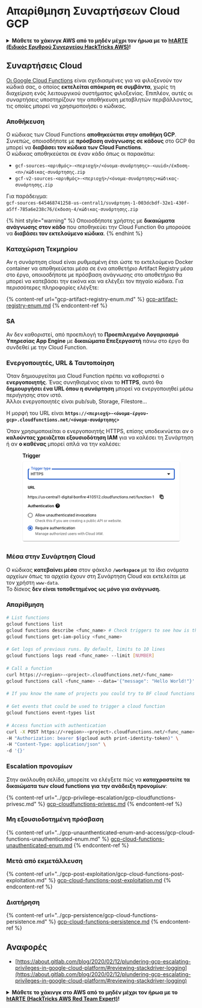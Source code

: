 # Απαρίθμηση Συναρτήσεων Cloud GCP

<details>

<summary><strong>Μάθετε το χάκινγκ AWS από το μηδέν μέχρι τον ήρωα με το</strong> <a href="https://training.hacktricks.xyz/courses/arte"><strong>htARTE (Ειδικός Ερυθρού Συνεργείου HackTricks AWS)</strong></a><strong>!</strong></summary>

Άλλοι τρόποι υποστήριξης των HackTricks:

* Αν θέλετε να δείτε την **εταιρεία σας να διαφημίζεται στα HackTricks** ή να **κατεβάσετε τα HackTricks σε μορφή PDF** ελέγξτε τα [**ΣΧΕΔΙΑ ΣΥΝΔΡΟΜΗΣ**](https://github.com/sponsors/carlospolop)!
* Αποκτήστε το [**επίσημο PEASS & HackTricks swag**](https://peass.creator-spring.com)
* Ανακαλύψτε [**την Οικογένεια PEASS**](https://opensea.io/collection/the-peass-family), τη συλλογή μας από αποκλειστικά [**NFTs**](https://opensea.io/collection/the-peass-family)
* **Εγγραφείτε στη** 💬 [**ομάδα Discord**](https://discord.gg/hRep4RUj7f) ή στη [**ομάδα τηλεγραφήματος**](https://t.me/peass) ή **ακολουθήστε** μας στο **Twitter** 🐦 [**@hacktricks\_live**](https://twitter.com/hacktricks\_live)**.**
* **Μοιραστείτε τα χάκινγκ κόλπα σας υποβάλλοντας PRs** στα [**HackTricks**](https://github.com/carlospolop/hacktricks) και [**HackTricks Cloud**](https://github.com/carlospolop/hacktricks-cloud) αποθετήρια του github.

</details>

## Συναρτήσεις Cloud <a href="#reviewing-cloud-functions" id="reviewing-cloud-functions"></a>

[Οι Google Cloud Functions](https://cloud.google.com/functions/) είναι σχεδιασμένες για να φιλοξενούν τον κώδικά σας, ο οποίος **εκτελείται απόκριση σε συμβάντα**, χωρίς τη διαχείριση ενός λειτουργικού συστήματος φιλοξενίας. Επιπλέον, αυτές οι συναρτήσεις υποστηρίζουν την αποθήκευση μεταβλητών περιβάλλοντος, τις οποίες μπορεί να χρησιμοποιήσει ο κώδικας.

### Αποθήκευση

Ο κώδικας των Cloud Functions **αποθηκεύεται στην αποθήκη GCP**. Συνεπώς, οποιοσδήποτε με **πρόσβαση ανάγνωσης σε κάδους** στο GCP θα μπορεί να **διαβάσει τον κώδικα των Cloud Functions**.\
Ο κώδικας αποθηκεύεται σε έναν κάδο όπως οι παρακάτω:

* `gcf-sources-<αριθμός>-<περιοχή>/<όνομα-συνάρτησης>-<uuid>/έκδοση-<n>/κώδικας-συνάρτησης.zip`
* `gcf-v2-sources-<αριθμός>-<περιοχή>/<όνομα-συνάρτησης>κώδικας-συνάρτησης.zip`

Για παράδειγμα:\
`gcf-sources-645468741258-us-central1/sυνάρτηση-1-003dcbdf-32e1-430f-a5ff-785a6e238c76/έκδοση-4/κώδικας-συνάρτησης.zip`

{% hint style="warning" %}
Οποιοσδήποτε χρήστης με **δικαιώματα ανάγνωσης στον κάδο** που αποθηκεύει την Cloud Function θα μπορούσε να **διαβάσει τον εκτελούμενο κώδικα**.
{% endhint %}

### Καταχώριση Τεκμηρίου

Αν η συνάρτηση cloud είναι ρυθμισμένη έτσι ώστε το εκτελούμενο Docker container να αποθηκεύεται μέσα σε ένα αποθετήριο Artifact Registry μέσα στο έργο, οποιοσδήποτε με πρόσβαση ανάγνωσης στο αποθετήριο θα μπορεί να κατεβάσει την εικόνα και να ελέγξει τον πηγαίο κώδικα. Για περισσότερες πληροφορίες ελέγξτε:

{% content-ref url="gcp-artifact-registry-enum.md" %}
[gcp-artifact-registry-enum.md](gcp-artifact-registry-enum.md)
{% endcontent-ref %}

### SA

Αν δεν καθοριστεί, από προεπιλογή το **Προεπιλεγμένο Λογαριασμό Υπηρεσίας App Engine** με **δικαιώματα Επεξεργαστή** πάνω στο έργο θα συνδεθεί με την Cloud Function.

### Ενεργοποιητές, URL & Ταυτοποίηση

Όταν δημιουργείται μια Cloud Function πρέπει να καθοριστεί ο **ενεργοποιητής**. Ένας συνηθισμένος είναι το **HTTPS**, αυτό θα **δημιουργήσει ένα URL όπου η συνάρτηση** μπορεί να ενεργοποιηθεί μέσω περιήγησης στον ιστό.\
Άλλοι ενεργοποιητές είναι pub/sub, Storage, Filestore...

Η μορφή του URL είναι **`https://<περιοχή>-<όνομα-έργου-gcp>.cloudfunctions.net/<όνομα-συνάρτησης>`**

Όταν χρησιμοποιείται ο ενεργοποιητής HTTPS, επίσης υποδεικνύεται αν ο **καλούντας χρειάζεται εξουσιοδότηση IAM** για να καλέσει τη Συνάρτηση ή αν **ο καθένας** μπορεί απλά να την καλέσει:

<figure><img src="../../../.gitbook/assets/image (19).png" alt=""><figcaption></figcaption></figure>

### Μέσα στην Συνάρτηση Cloud

Ο κώδικας **κατεβαίνει μέσα** στον φάκελο **`/workspace`** με τα ίδια ονόματα αρχείων όπως τα αρχεία έχουν στη Συνάρτηση Cloud και εκτελείται με τον χρήστη `www-data`.\
Το δίσκος **δεν είναι τοποθετημένος ως μόνο για ανάγνωση.**

### Απαρίθμηση
```bash
# List functions
gcloud functions list
gcloud functions describe <func_name> # Check triggers to see how is this function invoked
gcloud functions get-iam-policy <func_name>

# Get logs of previous runs. By default, limits to 10 lines
gcloud functions logs read <func_name> --limit [NUMBER]

# Call a function
curl https://<region>-<project>.cloudfunctions.net/<func_name>
gcloud functions call <func_name> --data='{"message": "Hello World!"}'

# If you know the name of projects you could try to BF cloud functions names

# Get events that could be used to trigger a cloud function
gcloud functions event-types list

# Access function with authentication
curl -X POST https://<region>-<project>.cloudfunctions.net/<func_name> \
-H "Authorization: bearer $(gcloud auth print-identity-token)" \
-H "Content-Type: application/json" \
-d '{}'
```
### Εscalation προνομίων

Στην ακόλουθη σελίδα, μπορείτε να ελέγξετε πώς να **καταχραστείτε τα δικαιώματα των cloud functions για την ανάδειξη προνομίων**:

{% content-ref url="../gcp-privilege-escalation/gcp-cloudfunctions-privesc.md" %}
[gcp-cloudfunctions-privesc.md](../gcp-privilege-escalation/gcp-cloudfunctions-privesc.md)
{% endcontent-ref %}

### Μη εξουσιοδοτημένη πρόσβαση

{% content-ref url="../gcp-unaunthenticated-enum-and-access/gcp-cloud-functions-unauthenticated-enum.md" %}
[gcp-cloud-functions-unauthenticated-enum.md](../gcp-unaunthenticated-enum-and-access/gcp-cloud-functions-unauthenticated-enum.md)
{% endcontent-ref %}

### Μετά από εκμετάλλευση

{% content-ref url="../gcp-post-exploitation/gcp-cloud-functions-post-exploitation.md" %}
[gcp-cloud-functions-post-exploitation.md](../gcp-post-exploitation/gcp-cloud-functions-post-exploitation.md)
{% endcontent-ref %}

### Διατήρηση

{% content-ref url="../gcp-persistence/gcp-cloud-functions-persistence.md" %}
[gcp-cloud-functions-persistence.md](../gcp-persistence/gcp-cloud-functions-persistence.md)
{% endcontent-ref %}

## Αναφορές

* [https://about.gitlab.com/blog/2020/02/12/plundering-gcp-escalating-privileges-in-google-cloud-platform/#reviewing-stackdriver-logging](https://about.gitlab.com/blog/2020/02/12/plundering-gcp-escalating-privileges-in-google-cloud-platform/#reviewing-stackdriver-logging)

<details>

<summary><strong>Μάθετε το χάκινγκ στο AWS από το μηδέν μέχρι τον ήρωα με το</strong> <a href="https://training.hacktricks.xyz/courses/arte"><strong>htARTE (HackTricks AWS Red Team Expert)</strong></a><strong>!</strong></summary>

Άλλοι τρόποι υποστήριξης του HackTricks:

* Αν θέλετε να δείτε την **εταιρεία σας διαφημισμένη στο HackTricks** ή να **κατεβάσετε το HackTricks σε μορφή PDF** ελέγξτε τα [**ΣΧΕΔΙΑ ΣΥΝΔΡΟΜΗΣ**](https://github.com/sponsors/carlospolop)!
* Αποκτήστε το [**επίσημο PEASS & HackTricks swag**](https://peass.creator-spring.com)
* Ανακαλύψτε [**την Οικογένεια PEASS**](https://opensea.io/collection/the-peass-family), τη συλλογή μας από αποκλειστικά [**NFTs**](https://opensea.io/collection/the-peass-family)
* **Εγγραφείτε στη** 💬 [**ομάδα Discord**](https://discord.gg/hRep4RUj7f) ή στη [**ομάδα telegram**](https://t.me/peass) ή **ακολουθήστε** μας στο **Twitter** 🐦 [**@hacktricks\_live**](https://twitter.com/hacktricks\_live)**.**
* **Μοιραστείτε τα χάκινγκ κόλπα σας υποβάλλοντας PRs στα** [**HackTricks**](https://github.com/carlospolop/hacktricks) και [**HackTricks Cloud**](https://github.com/carlospolop/hacktricks-cloud) αποθετήρια στο GitHub.

</details>
